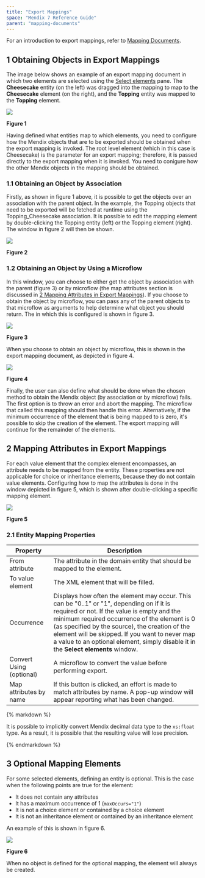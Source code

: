 ```yaml
---
title: "Export Mappings"
space: "Mendix 7 Reference Guide"
parent: "mapping-documents"
---
```


For an introduction to export mappings, refer to [Mapping Documents](mapping-documents).

## 1 Obtaining Objects in Export Mappings

The image below shows an example of an export mapping document in which two elements are selected using the [Select elements](select--elements) pane. The **Cheesecake** entity (on the left) was dragged into the mapping to map to the **Cheesecake** element (on the right), and the **Topping** entity was mapped to the **Topping** element.

![](attachments/16713726/16843939.png)

**Figure 1**

Having defined what entities map to which elements, you need to configure how the Mendix objects that are to be exported should be obtained when the export mapping is invoked. The root level element (which in this case is Cheesecake) is the parameter for an export mapping; therefore, it is passed directly to the export mapping when it is invoked. You need to conigure how the other Mendix objects in the mapping should be obtained.

### 1.1 Obtaining an Object by Association

Firstly, as shown in figure 1 above, it is possible to get the objects over an association with the parent object. In the example, the Topping objects that need to be exported will be fetched at runtime using the Topping_Cheesecake association. It is possible to edit the mapping element by double-clicking the Topping entity (left) or the Topping element (right). The window in figure 2 will then be shown.

![](attachments/16713726/16843938.png)

**Figure 2**

### 1.2 Obtaining an Object by Using a Microflow

In this window, you can choose to either get the object by association with the parent (figure 3) or by microflow (the map attributes section is discussed in [2 Mapping Attributes in Export Mappings](#MappingAttributes)). If you choose to obtain the object by microflow, you can pass any of the parent objects to that microflow as arguments to help determine what object you should return. The in which this is configured is shown in figure 3.

![](attachments/16713726/16843937.png)

**Figure 3**

When you choose to obtain an object by microflow, this is shown in the export mapping document, as depicted in figure 4.

![](attachments/16713726/16843936.png)

**Figure 4**

Finally, the user can also define what should be done when the chosen method to obtain the Mendix object (by association or by microflow) fails. The first option is to throw an error and abort the mapping. The microflow that called this mapping should then handle this error. Alternatively, if the minimum occurrence of the element that is being mapped to is zero, it's possible to skip the creation of the element. The export mapping will continue for the remainder of the elements.

## 2 Mapping Attributes in Export Mappings<a name="MappingAttributes"></a>

For each value element that the complex element encompasses, an attribute needs to be mapped from the entity. These properties are not applicable for choice or inheritance elements, because they do not contain value elements. Configuring how to map the attributes is done in the window depicted in figure 5, which is shown after double-clicking a specific mapping element.

![](attachments/16713726/16843935.png)

**Figure 5**

### 2.1 Entity Mapping Properties

| Property | Description |
| --- | --- |
| From attribute | The attribute in the domain entity that should be mapped to the element. |
| To value element | The XML element that will be filled. |
| Occurrence | Displays how often the element may occur. This can be "0..1" or "1", depending on if it is required or not. If the value is empty and the minimum required occurrence of the element is 0 (as specified by the source), the creation of the element will be skipped. If you want to never map a value to an optional element, simply disable it in the **Select elements** window. |
| Convert Using (optional) | A microflow to convert the value before performing export. |
| Map attributes by name | If this button is clicked, an effort is made to match attributes by name. A pop-up window will appear reporting what has been changed. |

<div class="alert alert-info">{% markdown %}

It is possible to implicitly convert Mendix decimal data type to the `xs:float` type. As a result, it is possible that the resulting value will lose precision.

{% endmarkdown %}</div>

## 3 Optional Mapping Elements 

For some selected elements, defining an entity is optional. This is the case when the following points are true for the element:

* It does not contain any attributes
* It has a maximum occurrence of 1 (`maxOccurs="1"`)
* It is not a choice element or contained by a choice element
* It is not an inheritance element or contained by an inheritance element

An example of this is shown in figure 6.

![](attachments/16713726/16843934.png)

**Figure 6**

When no object is defined for the optional mapping, the element will always be created.
